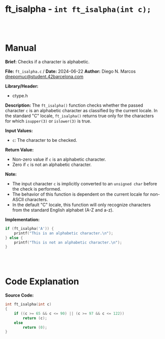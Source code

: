 # ft_isalpha - `int ft_isalpha(int c);`
<br>
<br>

# Manual
**Brief:**
Checks if a character is alphabetic.

**File:** `ft_isalpha.c` / **Date:** 2024-06-22
**Author:** Diego N. Marcos <dnepomuc@student.42barcelona.com>

**Library/Header:**
* ctype.h

**Description:**
The `ft_isalpha()` function checks whether the passed character `c` is an alphabetic character as classified by the current locale. In the standard "C" locale, `ft_isalpha()` returns true only for the characters for which `isupper(3)` or `islower(3)` is true.  

**Input Values:**
* `c`: The character to be checked.

**Return Value:**
* Non-zero value if `c` is an alphabetic character.
* Zero if `c` is not an alphabetic character.

**Note:**
- The input character `c` is implicitly converted to an `unsigned char` before the check is performed.
- The behavior of this function is dependent on the current locale for non-ASCII characters.
- In the default "C" locale, this function will only recognize characters from the standard English alphabet (A-Z and a-z).

**Implementation:**
```c
if (ft_isalpha('A')) {
    printf("This is an alphabetic character.\n");
} else {
    printf("This is not an alphabetic character.\n");
}
```

<br>
<br>

# Code Explanation
**Source Code:**
``` C
int	ft_isalpha(int c)
{
	if ((c >= 65 && c <= 90) || (c >= 97 && c <= 122))
		return (c);
	else
		return (0);
}
```